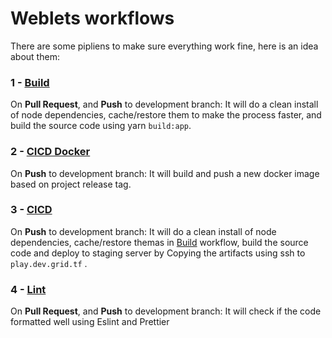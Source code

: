 # Weblets workflows
There are some pipliens to make sure everything work fine, here is an idea about them:

### 1 - [Build](/.github/workflows/build.yaml)
On **Pull Request**, and **Push** to development branch: It will do a clean install of node dependencies, cache/restore them to make the process faster, and build the source code using yarn `build:app`.
### 2 - [CICD Docker](/.github/workflows/ci-cd-docker.yml)
On **Push** to development branch: It will build and push a new docker image based on project release tag.
### 3 - [CICD](/.github/workflows/ci-cd.yml)
On **Push** to development branch: It will do a clean install of node dependencies, cache/restore themas in [Build](#1---build) workflow, build the source code and deploy to staging server by Copying the artifacts using ssh to `play.dev.grid.tf` .
### 4 - [Lint](/.github/workflows/lint.yaml)
On **Pull Request**, and **Push** to development branch: It will check if the code formatted well using Eslint and Prettier
